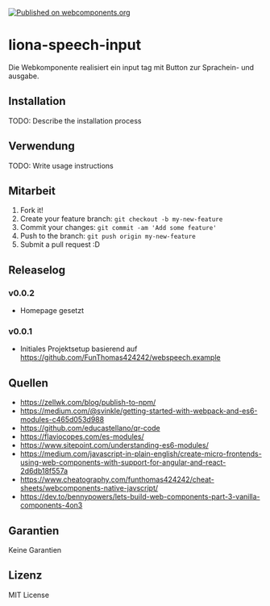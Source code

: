 [![Published on webcomponents.org](https://img.shields.io/badge/webcomponents.org-published-blue.svg)](https://www.webcomponents.org/element/funthomas424242/liona-speech-input)

# liona-speech-input

Die Webkomponente realisiert ein input tag mit Button zur Sprachein- und ausgabe.

## Installation

TODO: Describe the installation process

## Verwendung

TODO: Write usage instructions

## Mitarbeit

1. Fork it!
2. Create your feature branch: `git checkout -b my-new-feature`
3. Commit your changes: `git commit -am 'Add some feature'`
4. Push to the branch: `git push origin my-new-feature`
5. Submit a pull request :D

## Releaselog

### v0.0.2

* Homepage gesetzt

### v0.0.1

* Initiales Projektsetup basierend auf https://github.com/FunThomas424242/webspeech.example

## Quellen

* https://zellwk.com/blog/publish-to-npm/
* https://medium.com/@svinkle/getting-started-with-webpack-and-es6-modules-c465d053d988
* https://github.com/educastellano/qr-code
* https://flaviocopes.com/es-modules/
* https://www.sitepoint.com/understanding-es6-modules/
* https://medium.com/javascript-in-plain-english/create-micro-frontends-using-web-components-with-support-for-angular-and-react-2d6db18f557a
* https://www.cheatography.com/funthomas424242/cheat-sheets/webcomponents-native-javscript/
* https://dev.to/bennypowers/lets-build-web-components-part-3-vanilla-components-4on3


## Garantien

Keine Garantien

## Lizenz

MIT License
